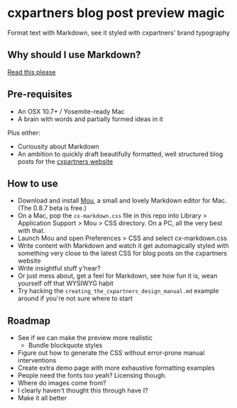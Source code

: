 # cxpartners blog post preview magic

Format text with Markdown, see it styled with cxpartners' brand typography

## Why should I use Markdown?

[Read this please](why-markdown.md)


## Pre-requisites

- An OSX 10.7+ / Yosemite-ready Mac
- A brain with words and partially formed ideas in it

Plus either:

- Curiousity about Markdown
- An ambition to quickly draft beautifully formatted, well structured blog posts for the [cxpartners website](http://www.cxpartners.co.uk)

## How to use

- Download and install [Mou](http://25.io/mou/), a small and lovely Markdown editor for Mac. (The 0.8.7 beta is free.)
- On a Mac, pop the `cx-markdown.css` file in this repo into Library > Application Support > Mou > CSS directory. On a PC, all the very best with that.
- Launch Mou and open Preferences > CSS and select cx-markdown.css
- Write content with Markdown and watch it get automagically styled with something very close to the latest CSS for blog posts on the cxpartners website
- Write insightful stuff y'hear?
- Or just mess about, get a feel for Markdown, see how fun it is, wean yourself off that WYSIWYG habit
- Try hacking the `creating_the_cxpartners_design_manual.md` example around if you're not sure where to start

## Roadmap

- See if we can make the preview more realistic
  - Bundle blockquote styles
- Figure out how to generate the CSS without error-prone manual interventions
- Create extra demo page with more exhaustive formatting examples
- People need the fonts too yeah? Licensing though.
- Where do images come from?
- I clearly haven't thought this through have I?
- Make it all better